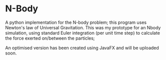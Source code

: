 # N-Body
A python implementation for the N-body problem; this program uses Newton's law of Universal Gravitation. This was my prototype for an Nbody simulation, using standard Euler integration (per unit time step) to calculate the force exerted on/between the particles; 

An optimised version has been created using JavaFX and will be uploaded soon.
